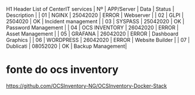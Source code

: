 H1 Header List of CenterIT services
| Nº   | APP/Server        | Data        | Status   | Description |
| 01   | NGINX             | 25042020    | ERROR    | Webserver |
| 02   | GLPI              | 2504020     | OK       | Incident management |
| 03   | SYSPASS           | 25042020    | OK       | Password Management |
| 04   | OCS INVENTORY     | 26042020    | ERROR    | Asset Management |
| 05   | GRAFANA           | 26042020    | ERROR    | Dashboard Graphics |
| 06   | WORDPRESS         | 26042020    | ERROR    | Website Builder |
| 07   | Dublicati         | 08052020    | OK       | Backup Management|

# fonte do ocs inventory
https://github.com/OCSInventory-NG/OCSInventory-Docker-Stack